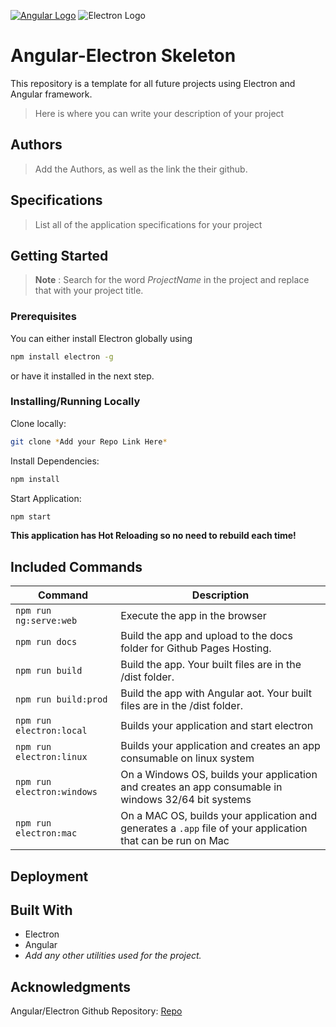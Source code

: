 [![Angular Logo](https://www.vectorlogo.zone/logos/angular/angular-icon.svg)](https://angular.io/)
![Electron Logo](https://www.vectorlogo.zone/logos/electronjs/electronjs-icon.svg)

# Angular-Electron Skeleton

This repository is a template for all future projects using Electron and Angular framework. 

> Here is where you can write your description of your project

## Authors

> Add the Authors, as well as the link the their github.

## Specifications

> List all of the application specifications for your project

## Getting Started

> **Note** : Search for the word *ProjectName* in the project and replace that with your project title.

### Prerequisites

You can either install Electron globally using 
```bash
npm install electron -g
```
 or have it installed in the next step.

### Installing/Running Locally

Clone locally:
```bash
git clone *Add your Repo Link Here*
```

Install Dependencies:
```bash
npm install
```

Start Application:
```bash
npm start
```

**This application has Hot Reloading so no need to rebuild each time!**

## Included Commands

|Command|Description|
|--|--|
|`npm run ng:serve:web`| Execute the app in the browser |
|`npm run docs`| Build the app and upload to the docs folder for Github Pages Hosting. |
|`npm run build`| Build the app. Your built files are in the /dist folder. |
|`npm run build:prod`| Build the app with Angular aot. Your built files are in the /dist folder. |
|`npm run electron:local`| Builds your application and start electron
|`npm run electron:linux`| Builds your application and creates an app consumable on linux system |
|`npm run electron:windows`| On a Windows OS, builds your application and creates an app consumable in windows 32/64 bit systems |
|`npm run electron:mac`|  On a MAC OS, builds your application and generates a `.app` file of your application that can be run on Mac |

## Deployment


## Built With

- Electron
- Angular
- *Add any other utilities used for the project.*

## Acknowledgments

Angular/Electron Github Repository: [Repo](https://github.com/maximegris/angular-electron)

